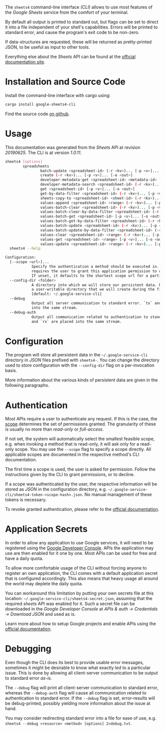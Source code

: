 <!---
DO NOT EDIT !
This file was generated automatically from 'src/mako/cli/README.md.mako'
DO NOT EDIT !
-->
The `sheets4` command-line interface *(CLI)* allows to use most features of the *Google Sheets* service from the comfort of your terminal.

By default all output is printed to standard out, but flags can be set to direct it into a file independent of your shell's
capabilities. Errors will be printed to standard error, and cause the program's exit code to be non-zero.

If data-structures are requested, these will be returned as pretty-printed JSON, to be useful as input to other tools.

Everything else about the *Sheets* API can be found at the
[official documentation site](https://developers.google.com/sheets/).

# Installation and Source Code

Install the command-line interface with cargo using:

```bash
cargo install google-sheets4-cli
```

Find the source code [on github](https://github.com/Byron/google-apis-rs/tree/master/gen/sheets4-cli).

# Usage

This documentation was generated from the *Sheets* API at revision *20190625*. The CLI is at version *1.0.11*.

```bash
sheets4 [options]
        spreadsheets
                batch-update <spreadsheet-id> (-r <kv>)... [-p <v>]... [-o <out>]
                create (-r <kv>)... [-p <v>]... [-o <out>]
                developer-metadata-get <spreadsheet-id> <metadata-id> [-p <v>]... [-o <out>]
                developer-metadata-search <spreadsheet-id> (-r <kv>)... [-p <v>]... [-o <out>]
                get <spreadsheet-id> [-p <v>]... [-o <out>]
                get-by-data-filter <spreadsheet-id> (-r <kv>)... [-p <v>]... [-o <out>]
                sheets-copy-to <spreadsheet-id> <sheet-id> (-r <kv>)... [-p <v>]... [-o <out>]
                values-append <spreadsheet-id> <range> (-r <kv>)... [-p <v>]... [-o <out>]
                values-batch-clear <spreadsheet-id> (-r <kv>)... [-p <v>]... [-o <out>]
                values-batch-clear-by-data-filter <spreadsheet-id> (-r <kv>)... [-p <v>]... [-o <out>]
                values-batch-get <spreadsheet-id> [-p <v>]... [-o <out>]
                values-batch-get-by-data-filter <spreadsheet-id> (-r <kv>)... [-p <v>]... [-o <out>]
                values-batch-update <spreadsheet-id> (-r <kv>)... [-p <v>]... [-o <out>]
                values-batch-update-by-data-filter <spreadsheet-id> (-r <kv>)... [-p <v>]... [-o <out>]
                values-clear <spreadsheet-id> <range> (-r <kv>)... [-p <v>]... [-o <out>]
                values-get <spreadsheet-id> <range> [-p <v>]... [-o <out>]
                values-update <spreadsheet-id> <range> (-r <kv>)... [-p <v>]... [-o <out>]
  sheets4 --help

Configuration:
  [--scope <url>]...
            Specify the authentication a method should be executed in. Each scope
            requires the user to grant this application permission to use it.
            If unset, it defaults to the shortest scope url for a particular method.
  --config-dir <folder>
            A directory into which we will store our persistent data. Defaults to
            a user-writable directory that we will create during the first invocation.
            [default: ~/.google-service-cli]
  --debug
            Output all server communication to standard error. `tx` and `rx` are placed
            into the same stream.
  --debug-auth
            Output all communication related to authentication to standard error. `tx`
            and `rx` are placed into the same stream.

```

# Configuration

The program will store all persistent data in the `~/.google-service-cli` directory in *JSON* files prefixed with `sheets4-`.  You can change the directory used to store configuration with the `--config-dir` flag on a per-invocation basis.

More information about the various kinds of persistent data are given in the following paragraphs.

# Authentication

Most APIs require a user to authenticate any request. If this is the case, the [scope][scopes] determines the 
set of permissions granted. The granularity of these is usually no more than *read-only* or *full-access*.

If not set, the system will automatically select the smallest feasible scope, e.g. when invoking a
method that is read-only, it will ask only for a read-only scope. 
You may use the `--scope` flag to specify a scope directly. 
All applicable scopes are documented in the respective method's CLI documentation.

The first time a scope is used, the user is asked for permission. Follow the instructions given 
by the CLI to grant permissions, or to decline.

If a scope was authenticated by the user, the respective information will be stored as *JSON* in the configuration
directory, e.g. `~/.google-service-cli/sheets4-token-<scope-hash>.json`. No manual management of these tokens
is necessary.

To revoke granted authentication, please refer to the [official documentation][revoke-access].

# Application Secrets

In order to allow any application to use Google services, it will need to be registered using the 
[Google Developer Console][google-dev-console]. APIs the application may use are then enabled for it
one by one. Most APIs can be used for free and have a daily quota.

To allow more comfortable usage of the CLI without forcing anyone to register an own application, the CLI
comes with a default application secret that is configured accordingly. This also means that heavy usage
all around the world may deplete the daily quota.

You can workaround this limitation by putting your own secrets file at this location: 
`~/.google-service-cli/sheets4-secret.json`, assuming that the required *sheets* API 
was enabled for it. Such a secret file can be downloaded in the *Google Developer Console* at 
*APIs & auth -> Credentials -> Download JSON* and used as is.

Learn more about how to setup Google projects and enable APIs using the [official documentation][google-project-new].


# Debugging

Even though the CLI does its best to provide usable error messages, sometimes it might be desirable to know
what exactly led to a particular issue. This is done by allowing all client-server communication to be 
output to standard error *as-is*.

The `--debug` flag will print all client-server communication to standard error, whereas the `--debug-auth` flag
will cause all communication related to authentication to standard error.
If the `--debug` flag is set, error-results will be debug-printed, possibly yielding more information about the 
issue at hand.

You may consider redirecting standard error into a file for ease of use, e.g. `sheets4 --debug <resource> <method> [options] 2>debug.txt`.


[scopes]: https://developers.google.com/+/api/oauth#scopes
[revoke-access]: http://webapps.stackexchange.com/a/30849
[google-dev-console]: https://console.developers.google.com/
[google-project-new]: https://developers.google.com/console/help/new/